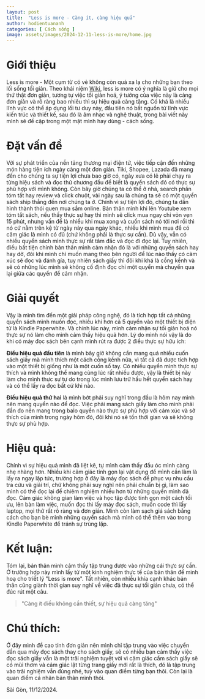 ```yaml
---
layout: post
title:  "Less is more - Càng ít, càng hiệu quả"
author: hodientuananh
categories: [ Cách sống ]
image: assets/images/2024-12-11-less-is-more/home.jpg
---
```

# Giới thiệu
Less is more - Một cụm từ có vẻ không còn quá xa lạ cho những bạn theo lối sống tối giản. Theo khái niệm [Wiki](https://en.wikipedia.org/wiki/Less_is_more#:~:text=Less%20is%20more%20is%20a,literature%2C%20music%2C%20and%20lifestyle), less is more có ý nghĩa là giữ cho mọi thứ thật đơn giản, tương tự việc tối giản hoá, ý tưởng của việc này là càng đơn giản và rõ ràng bao nhiêu thì sự hiệu quả càng tặng. Có khá là nhiều lĩnh vực có thể áp dụng lối tư duy này, đầu tiên nó bắt nguồn từ lĩnh vực kiến trúc và thiết kế, sau đó là âm nhạc và nghệ thuật, trong bài viết này mình sẽ đề cập trong một mặt mình hay dùng - cách sống.

# Đặt vấn đề
Với sự phát triển của nền tảng thương mại điện tử, việc tiếp cận đến những món hàng tiện ích ngày càng một đơn giản. Tiki, Shopee, Lazada đã mang đến cho chúng ta sự tiện lợi chưa bao giờ có, ngày xưa có lẽ phải chạy ra từng hiệu sách và đọc thử chương đầu để biết là quyển sách đó có thực sự phù hợp với mình không. Còn bây giờ chúng ta có thể ở nhà, search phần tóm tắt hay review và click chuột, vài ngày sau là chúng ta sẽ có một quyển sách ship thẳng đến nơi chúng ta ở. Chính vì sự tiện lợi đó, chúng ta dần hình thành thói quen mua sắm online.
Bản thân mình khi lên Youtube xem tóm tắt sách, nếu thấy thực sự hay thì mình sẽ click mua ngay chỉ vỏn vẹn 15 phút, nhưng vấn đề là  nhiều khi mua xong và cuốn sách nó tới nơi rồi thì nó cứ nằm trên kệ từ ngày này qua ngày khác, nhiều khi mình mua để có cảm giác là mình có đủ (chứ không phải là thực sự cần). Dù vậy, vẫn có nhiều quyển sách mình thực sự rất tâm đắc và đọc đi đọc lại.
Tuy nhiên, điều bất tiện chính bản thân mình cảm nhận đó là với những quyển sách hay hay dở, đôi khi mình chỉ muốn mang theo bên người để lúc nào thấy có cảm xúc sẽ đọc và đánh gía, tuy nhiên sách giấy thì đôi khi khá là cồng kềnh và sẽ có những lúc mình sẽ không cố định đọc chỉ một quyển mà chuyển qua lại giữa các quyển để cảm nhận.

# Giải quyết
Vậy là mình tìm đến một giải pháp công nghệ, đó là tích hợp tất cả những quyển sách mình muốn đọc, nhiều khi hơn cả 5 quyển vào một thiết bị điện tử là Kindle Paperwhite. Và chính lúc này, mình cảm nhận sự tối giản hoá nó thực sự nó làm cho mình cảm thấy hiệu quả hơn.
Lý do mình nói vậy là do khi có máy đọc sách bên cạnh mình rút ra được 2 điều thực sự hữu ích:

**Điều hiệu quả đầu tiên** là mình bây giờ không cần mang quá nhiều cuốn sách giấy mà mình thích một cách cồng kềnh nữa, vì tất cả đã được tích hợp vào một thiết bị giống như là một cuốn sổ tay. Có nhiều quyển mình thực sự thích và mình không thể mang cùng lúc rất nhiều được, vậy là thiết bị này làm cho mình thực sự tự do trong lúc mình lưu trữ hầu hết quyển sách hay và có thể lấy ra đọc bất cứ khi nào.

**Điều hiệu quả thứ hai** là mình bớt phải suy nghĩ trong đầu là hôm nay mình nên mang quyển nào để đọc. Việc phải mang sách giấy làm cho mình phải đắn đo nên mang trong balo quyển nào thực sự phù hợp với cảm xúc và sở thích của mình trong ngày hôm đó, đôi khi nó sẽ tốn thời gian và sẽ không thực sự phù hợp.

# Hiệu quả:
Chính vì sự hiệu quả mình đã liệt kê, tự mình cảm thấy đầu óc mình càng nhẹ nhàng hơn. Nhiều khi cảm giác tinh gọn lại vật dụng để mình cần làm là lấy ra ngay lập tức, trường hợp ở đây là máy đọc sách để phục vụ nhu cầu tra cứu và giải trí, chứ không phải suy nghĩ nên phải chuẩn bị gì, làm sao mình có thể đọc lại để chiêm nghiệm nhiều hơn từ những quyển mình đã đọc.
Cảm giác không gian làm việc và học tập được tinh gọn một cách tối ưu, lên bàn làm việc, muốn đọc thì lấy máy đọc sách, muốn code thì lấy laptop, mọi thứ rất rõ ràng và đơn giản. Mình còn làm sạch giá sách bằng cách cho bạn bè mình những quyển sách mà mình có thể thêm vào trong Kindle Paperwhite để tránh sự trùng lặp.

# Kết luận:
Tóm lại, bản thân mình cảm thấy tập trung được vào những cái thực sự cần. Ở trường hợp này mình lấy từ một kinh nghiệm thực tế của bản thân để minh hoạ cho triết lý "Less is more". Tất nhiên, còn nhiều khía cạnh khác bản thân cũng giành thời gian suy nghĩ về việc đã thực sự tối giản chưa, có thể đúc rút một câu.
>"Càng ít điều không cần thiết, sự hiệu quả càng tăng"

# Chú thích:
Ở đây mình đề cao tính đơn giản nên mình chỉ tập trung vào việc chuyển dần qua máy đọc sách thay cho sách giấy, sẽ có nhiều bạn cảm thấy việc đọc sách giấy vẫn là một trãi nghiệm tuyệt vời vì cảm giác cầm sách giấy sẽ có mùi thơm và cảm giác lật từng trang giấy mới rất là thích, đó là tập trung vào trãi nghiệm vẫn đúng nhé, tuỳ vào quan điểm từng bạn thôi. Còn lại là quan điểm cá nhân bản thân mình thôi.

Sài Gòn, 11/12/2024.
